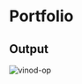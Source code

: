 # Portfolio
## Output 
![vinod-op](https://github.com/Vinodk-17/Portfolio/assets/88507336/a3950fda-daeb-4370-b2ff-7a06560e9684)
